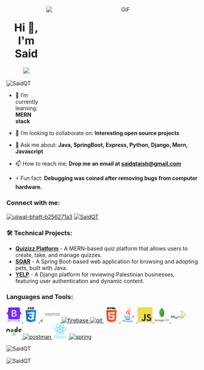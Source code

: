 
<a target="_blank" align="center">
  <img align="right" top="500" height="300" width="400" alt="GIF" src="https://media.giphy.com/media/v1.Y2lkPTc5MGI3NjExaDZxZGt6bnZuOGxmcjd3YmlqOG42ZjRoNWw3c2Q3MWxnYnJqaXY4cSZlcD12MV9pbnRlcm5hbF9naWZfYnlfaWQmY3Q9Zw/qgQUggAC3Pfv687qPC/giphy.gif">
</a>
<h1 align="center">Hi 👋, I'm Said</h1>
<p align="center">
  <a href="https://github.com/DenverCoder1/readme-typing-svg">
    <img src="https://readme-typing-svg.herokuapp.com?font=Time+New+Roman&color=cyan&size=25&center=true&vCenter=true&width=600&height=100&lines=Hi+I'm+Said,+Graduated+from+a+4-Month+Full+Stack+Development+Bootcamp,+CTF+Newbie,+Active+Learner/Researcher,+Love+to+learn+new+things..<3">
  </a>
</p>


<p align="left"> <img src="https://komarev.com/ghpvc/?username=SaidQT&label=Profile%20views&color=0e75b6&style=flat" alt="SaidQT" /> </p>



- 🌱 I’m currently learning: **MERN stack**

- 👯 I’m looking to collaborate on: **Interesting open source projects**

- 💬 Ask me about: **Java, SpringBoot, Express, Python, Django, Mern, Javascript**

- 📫 How to reach me: **Drop me an email at saidqtaish@gmail.com**

- ⚡ Fun fact: **Debugging was coined after removing bugs from computer hardware.**

<h3 align="left">Connect with me:</h3>
<p align="left">
<a href="https://www.linkedin.com/in/said-abu-qtaish-b9804918a/" target="blank"><img align="center" src="https://raw.githubusercontent.com/rahuldkjain/github-profile-readme-generator/master/src/images/icons/Social/linked-in-alt.svg" alt="ujjwal-bhatt-b256271a3" height="30" width="40" /></a>
<a href="https://leetcode.com/u/SaidQT/" target="blank"><img align="center" src="https://raw.githubusercontent.com/rahuldkjain/github-profile-readme-generator/master/src/images/icons/Social/leet-code.svg" alt="SaidQT" height="30" width="40" /></a>
</p>

<h3 align="left">🛠️ Technical Projects:</h3>

<ul>
  <li>
    <strong><a href="https://github.com/SaidQT/mern-proj" target="_blank">Quizizz Platform</a></strong> - A MERN-based quiz platform that allows users to create, take, and manage quizzes.
  </li>
  <li>
    <strong><a href="https://github.com/SaidQT/SOAR" target="_blank">SOAR</a></strong> - A Spring Boot-based web application for browsing and adopting pets, built with Java.
  </li>
  <li>
    <strong><a href="https://github.com/SaidQT/Yelp" target="_blank">YELP</a></strong> - A Django platform for reviewing Palestinian businesses, featuring user authentication and dynamic content.
  </li>
</ul>


<h3 align="left">Languages and Tools:</h3>
<p align="left"> <a href="https://getbootstrap.com" target="_blank" rel="noreferrer"> <img src="https://raw.githubusercontent.com/devicons/devicon/master/icons/bootstrap/bootstrap-plain-wordmark.svg" alt="bootstrap" width="40" height="40"/> </a> <a href="https://www.w3schools.com/css/" target="_blank" rel="noreferrer"> <img src="https://raw.githubusercontent.com/devicons/devicon/master/icons/css3/css3-original-wordmark.svg" alt="css3" width="40" height="40"/> </a> < <a href="https://expressjs.com" target="_blank" rel="noreferrer"> <img src="https://raw.githubusercontent.com/devicons/devicon/master/icons/express/express-original-wordmark.svg" alt="express" width="40" height="40"/> </a> <a href="https://firebase.google.com/" target="_blank" rel="noreferrer"> <img src="https://www.vectorlogo.zone/logos/firebase/firebase-icon.svg" alt="firebase" width="40" height="40"/> </a> <a href="https://git-scm.com/" target="_blank" rel="noreferrer"> <img src="https://www.vectorlogo.zone/logos/git-scm/git-scm-icon.svg" alt="git" width="40" height="40"/> </a> <a href="https://www.w3.org/html/" target="_blank" rel="noreferrer"> <img src="https://raw.githubusercontent.com/devicons/devicon/master/icons/html5/html5-original-wordmark.svg" alt="html5" width="40" height="40"/> </a> <a href="https://www.java.com" target="_blank" rel="noreferrer"> <img src="https://raw.githubusercontent.com/devicons/devicon/master/icons/java/java-original.svg" alt="java" width="40" height="40"/> </a> <a href="https://developer.mozilla.org/en-US/docs/Web/JavaScript" target="_blank" rel="noreferrer"> <img src="https://raw.githubusercontent.com/devicons/devicon/master/icons/javascript/javascript-original.svg" alt="javascript" width="40" height="40"/> </a> <a href="https://www.mongodb.com/" target="_blank" rel="noreferrer"> <img src="https://raw.githubusercontent.com/devicons/devicon/master/icons/mongodb/mongodb-original-wordmark.svg" alt="mongodb" width="40" height="40"/> </a> <a href="https://www.mysql.com/" target="_blank" rel="noreferrer"> <img src="https://raw.githubusercontent.com/devicons/devicon/master/icons/mysql/mysql-original-wordmark.svg" alt="mysql" width="40" height="40"/> </a> <a href="https://nodejs.org" target="_blank" rel="noreferrer"> <img src="https://raw.githubusercontent.com/devicons/devicon/master/icons/nodejs/nodejs-original-wordmark.svg" alt="nodejs" width="40" height="40"/> </a>  <a href="https://postman.com" target="_blank" rel="noreferrer"> <img src="https://www.vectorlogo.zone/logos/getpostman/getpostman-icon.svg" alt="postman" width="40" height="40"/> </a> <a href="https://reactjs.org/" target="_blank" rel="noreferrer"> <img src="https://raw.githubusercontent.com/devicons/devicon/master/icons/react/react-original-wordmark.svg" alt="react" width="40" height="40"/> </a> <a href="https://spring.io/" target="_blank" rel="noreferrer"> <img src="https://www.vectorlogo.zone/logos/springio/springio-icon.svg" alt="spring" width="40" height="40"/> </a>  


<p>
  <img 
    src="https://github-readme-stats.vercel.app/api/top-langs?username=SaidQT&show_icons=true&locale=en&layout=compact&bg_color=0d1117&title_color=58a6ff&text_color=c9d1d9&icon_color=2bbc8a" 
    alt="SaidQT" 
  />
</p>

<p>
  <img 
    align="center" 
    src="https://github-readme-streak-stats.herokuapp.com/?user=SaidQT&theme=dark&background=000000" 
    alt="SaidQT" 
  />
</p>
